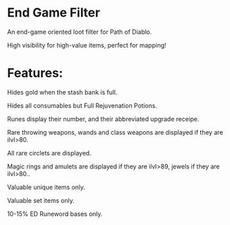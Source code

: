 # End Game Filter
An end-game oriented loot filter for Path of Diablo. 

High visibility for high-value items, perfect for mapping!

# Features:
Hides gold when the stash bank is full.

Hides all consumables but Full Rejuvenation Potions.

Runes display their number, and their abbreviated upgrade receipe.

Rare throwing weapons, wands and class weapons are displayed if they are ilvl>80.

All rare circlets are displayed.

Magic rings and amulets are displayed if they are ilvl>89, jewels if they are ilvl>80..

Valuable unique items only.

Valuable set items only.

10-15% ED Runeword bases only.
